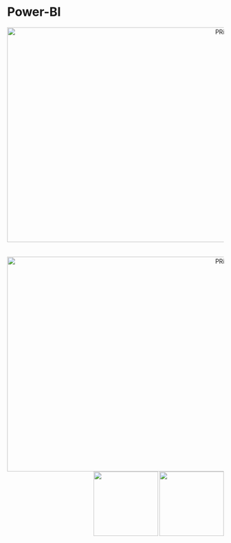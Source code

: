 # Power-BI

<div align="center">
<img align="center" alt="PRi-pic" height="500" width="1000" src="https://github.com/PriCarlos/PriCarlos/assets/136395423/3adb8da0-ecce-4d70-bad9-556680cc8745" />
<br>
  <br>
  <br>
<div align="center">
<img align="center" alt="PRi-pic" height="500" width="1000" src="https://github.com/PriCarlos/PriCarlos/assets/136395423/05cc2ef1-01cc-44e3-88fe-843ff2f866c1" />



<img align='right' src='https://github.com/Rishit-dagli/Rishit-dagli/blob/master/images/octocat-anime.gif' width='150'>

<img align='right' src='https://github.com/Rishit-dagli/Rishit-dagli/blob/master/images/Hi.gif' width='150'>


